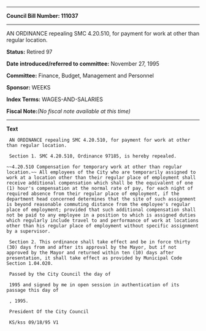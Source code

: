 

********

**Council Bill Number: 111037**
********

 AN ORDINANCE repealing SMC 4.20.510, for payment for work at other than regular location.

**Status:** Retired 97
   
   
**Date introduced/referred to committee:** November 27, 1995
   
**Committee:** Finance, Budget, Management and Personnel
   
**Sponsor:** WEEKS
   
   
**Index Terms:** WAGES-AND-SALARIES

**Fiscal Note:**_(No fiscal note available at this time)_

********

**Text**
   
```
 AN ORDINANCE repealing SMC 4.20.510, for payment for work at other than regular location.

 Section 1. SMC 4.20.510, Ordinance 97185, is hereby repealed.

~~4.20.510 Compensation for temporary work at other than regular location.~~ All employees of the City who are temporarily assigned to work at a location other than their regular place of employment shall receive additional compensation which shall be the equivalent of one (1) hour's compensation at the normal rate of pay, for each night of required absence from their regular place of employment, if the department head concerned determines that the site of such assignment is beyond reasonable commuting distance from the employee's regular place of employment; provided that such additional compensation shall not be paid to any employee in a position to which is assigned duties which regularly include travel to and performance of work at locations other than his regular place of employment without specific assignment by a supervisor.

 Section 2. This ordinance shall take effect and be in force thirty (30) days from and after its approval by the Mayor, but if not approved by the Mayor and returned within ten (10) days after presentation, it shall take effect as provided by Municipal Code Section 1.04.020.

 Passed by the City Council the day of

 1995 and signed by me in open session in authentication of its passage this day of

 , 1995.

 President Of the City Council

 KS/kss 09/18/95 V1

```
